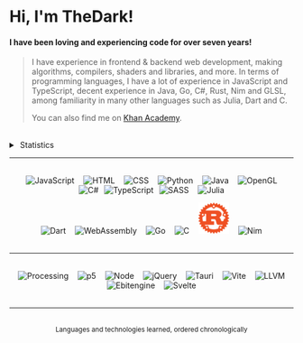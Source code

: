# Hi, I'm TheDark!
#### I have been loving and experiencing code for over seven years!
> I have experience in frontend & backend web development, making algorithms, compilers, shaders and libraries, and more. In terms of programming languages, I have a lot of experience in JavaScript and TypeScript, decent experience in Java, Go, C#, Rust, Nim and GLSL, among familiarity in many other languages such as Julia, Dart and C.
>
> You can also find me on <a href="https://www.khanacademy.org/profile/OnlyTheDark/projects">Khan Academy</a>.

<br />

<details>
<summary>&nbsp;Statistics</summary>

<div align="center">
    <div>
        <a href="https://github.com/anuraghazra/github-readme-stats#github-stats-card">
            <img src="https://github-readme-stats.vercel.app/api?username=99thedark&theme=tokyonight&show_icons=true" />
        </a>
        <br><br>
        <a href="https://git.io/streak-stats">
            <img src="https://streak-stats.demolab.com?user=99thedark&theme=tokyonight" />
        </a>
        <br><br>
        <a href="https://github.com/anuraghazra/github-readme-stats#top-languages-card">
            <img src="https://github-readme-stats.vercel.app/api/top-langs/?username=99thedark&theme=tokyonight&layout=compact&langs_count=20&exclude_repo=Hello-World&hide=markdown" />
        </a>
        <br><br>
        <a href="https://github.com/Ashutosh00710/github-readme-activity-graph">
            <img src="https://github-readme-activity-graph.vercel.app/graph?username=99thedark&theme=tokyo-night" />
        </a>
    </div>
</div>

<br />

</details>

<hr />

<br />

<div align="center">
    <div align="center">
        <img alt="JavaScript" src="https://cdn.jsdelivr.net/gh/devicons/devicon/icons/javascript/javascript-original.svg" height="55px" hspace="6px" />
        <img alt="HTML" src="https://cdn.jsdelivr.net/gh/devicons/devicon/icons/html5/html5-original.svg" height="55px" hspace="6px" />
        <img alt="CSS" src="https://cdn.cdnlogo.com/logos/c/18/css.svg" height="55px" hspace="6px" />
        <img alt="Python" src="https://cdn.jsdelivr.net/gh/devicons/devicon/icons/python/python-original.svg" height="55px" hspace="6px" />
        <img alt="Java" src="https://cdn.jsdelivr.net/gh/devicons/devicon/icons/java/java-original.svg" height="55px" hspace="6px" />
        <img alt="OpenGL" src="https://cdn.jsdelivr.net/gh/devicons/devicon@latest/icons/opengl/opengl-plain.svg" height="55px" hspace="6px" />
        <img alt="C#" src="https://cdn.jsdelivr.net/gh/devicons/devicon/icons/csharp/csharp-original.svg" height="55px" hspace="6px" />
        <img alt="TypeScript" src="https://cdn.jsdelivr.net/gh/devicons/devicon/icons/typescript/typescript-original.svg" height="55px" />
        <img alt="SASS" src="https://cdn.jsdelivr.net/gh/devicons/devicon/icons/sass/sass-original.svg" height="55px" hspace="6px" />
        <img alt="Julia" src="https://cdn.jsdelivr.net/gh/devicons/devicon/icons/julia/julia-original.svg" height="55px" hspace="6px" />
    </div>
    <p height="100px"> </p>
    <div align="center">
        <img alt="Dart" src="https://cdn.jsdelivr.net/gh/devicons/devicon/icons/dart/dart-original.svg" height="55px" hspace="6px" />
        <img alt="WebAssembly" src="https://upload.wikimedia.org/wikipedia/commons/thumb/1/1f/WebAssembly_Logo.svg/2048px-WebAssembly_Logo.svg.png" height="55px" hspace="6px" />
        <img alt="Go" src="https://cdn.jsdelivr.net/gh/devicons/devicon/icons/go/go-original.svg" height="55px" hspace="6px" />
        <img alt="C" src="https://cdn.jsdelivr.net/gh/devicons/devicon/icons/c/c-original.svg" height="55px" hspace="6px" />
        <img alt="Rust" src="https://raw.githubusercontent.com/99TheDark/99TheDark/ada7fe76b527d83164dd85c0e6d3915341f05b90/rust.svg" height="55px" hspace="6px" />
        <img alt="Nim" src="https://cdn.jsdelivr.net/gh/devicons/devicon/icons/nim/nim-original.svg" height="55px" hspace="6px" />
        <!-- <img alt="Swift" src="https://cdn.freebiesupply.com/logos/large/2x/swift-15-logo-svg-vector.svg" height="55px" hspace="6px" /> -->
        <!-- <img alt="SQL" src="https://static-00.iconduck.com/assets.00/sql-database-generic-icon-380x512-ez505zus.png" height="55px" hspace="6px" /> -->
        <!-- <img alt="WGSL" src="https://www.w3.org/2023/02/webgpu-logos/webgpu-notext.svg" height="55px" hspace="6px" /> -->
    </div>
    <!-- <img alt="Bash" src="https://cdn.jsdelivr.net/gh/devicons/devicon/icons/bash/bash-original.svg" height="55px" hspace="6px" /> -->
</div>

<br />

<hr />

<br />

<div align="center">
    <img alt="Processing" src="https://cdn.jsdelivr.net/gh/devicons/devicon/icons/processing/processing-original.svg" height="55px" hspace="6px" />
    <img alt="p5" src="https://upload.wikimedia.org/wikipedia/commons/thumb/c/c6/P5.js_icon.svg/2048px-P5.js_icon.svg.png" height="55px" hspace="6px" />
    <img alt="Node" src="https://cdn-icons-png.flaticon.com/512/5968/5968322.png" height="55px" hspace="6px" />
    <img alt="jQuery" src="https://cdn.jsdelivr.net/gh/devicons/devicon/icons/jquery/jquery-original.svg" height="55px" hspace="6px" />
    <img alt="Tauri" src="https://cdn.worldvectorlogo.com/logos/tauri-1.svg" height="55px" hspace="6px" />
    <img alt="Vite" src="https://vitejs.dev/logo-with-shadow.png" height="55px" hspace="6px" />
    <img alt="LLVM" src="https://llvm.org/img/DragonMedium.png" height="55px" hspace="6px" />
    <img alt="Ebitengine" src="https://ebitengine.org/images/logo.png" height="55px" hspace="6px" />
    <img alt="Svelte" src="https://upload.wikimedia.org/wikipedia/commons/thumb/1/1b/Svelte_Logo.svg/1702px-Svelte_Logo.svg.png" height="55px" hspace="6px" />
    <!-- <img alt="SwiftUI" src="https://developer.apple.com/assets/elements/icons/swiftui/swiftui-96x96_2x.png" height="55px" hspace="6px" /> -->
    <!-- <img alt="Flutter" src="https://cdn.jsdelivr.net/gh/devicons/devicon/icons/flutter/flutter-original.svg" height="55px" space="6px" /> -->
</div>

<br />

<hr />

<br />

<div align="middle"><sup>Languages and technologies learned, ordered chronologically</sup></div>

<br />
